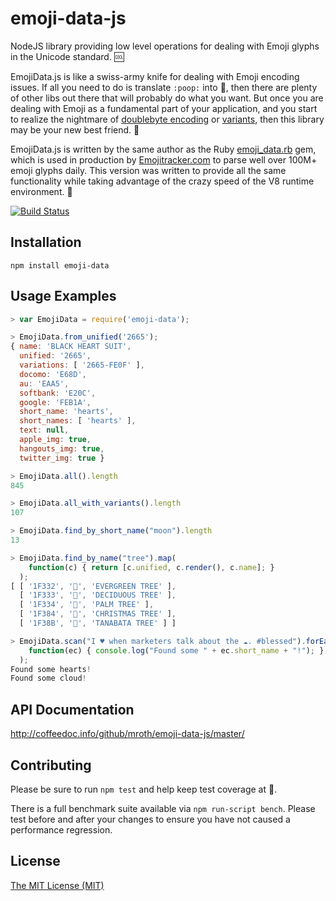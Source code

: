 # emoji-data-js

NodeJS library providing low level operations for dealing with Emoji
glyphs in the Unicode standard. :cool:

EmojiData.js is like a swiss-army knife for dealing with Emoji encoding issues.
If all you need to do is translate `:poop:` into :poop:, then there are plenty
of other libs out there that will probably do what you want.  But once you are
dealing with Emoji as a fundamental part of your application, and you start to
realize the nightmare of [doublebyte encoding][doublebyte] or
[variants][variant], then this library may be your new best friend.
:raised_hands:

EmojiData.js is written by the same author as the Ruby [emoji_data.rb][rb] gem,
which is used in production by [Emojitracker.com][emojitracker] to parse well
over 100M+ emoji glyphs daily. This version was written to provide all the same
functionality while taking advantage of the crazy speed of the V8 runtime
environment. :dizzy:

[![Build Status](https://travis-ci.org/mnasyrov/emoji-data-js.svg?branch=@mnasyrov/emoji-data)](https://travis-ci.org/mnasyrov/emoji-data-js)

[doublebyte]: http://www.quora.com/Why-does-using-emoji-reduce-my-SMS-character-limit-to-70
[variant]: http://www.unicode.org/L2/L2011/11438-emoji-var.pdf
[rb]: https://github.com/mroth/emoji_data.rb
[emojitracker]: http://www.emojitracker.com

## Installation

    npm install emoji-data

## Usage Examples

```js
> var EmojiData = require('emoji-data');

> EmojiData.from_unified('2665');
{ name: 'BLACK HEART SUIT',
  unified: '2665',
  variations: [ '2665-FE0F' ],
  docomo: 'E68D',
  au: 'EAA5',
  softbank: 'E20C',
  google: 'FEB1A',
  short_name: 'hearts',
  short_names: [ 'hearts' ],
  text: null,
  apple_img: true,
  hangouts_img: true,
  twitter_img: true }

> EmojiData.all().length
845

> EmojiData.all_with_variants().length
107

> EmojiData.find_by_short_name("moon").length
13

> EmojiData.find_by_name("tree").map(
    function(c) { return [c.unified, c.render(), c.name]; }
  );
[ [ '1F332', '🌲', 'EVERGREEN TREE' ],
  [ '1F333', '🌳', 'DECIDUOUS TREE' ],
  [ '1F334', '🌴', 'PALM TREE' ],
  [ '1F384', '🎄', 'CHRISTMAS TREE' ],
  [ '1F38B', '🎋', 'TANABATA TREE' ] ]

> EmojiData.scan("I ♥ when marketers talk about the ☁. #blessed").forEach(
    function(ec) { console.log("Found some " + ec.short_name + "!"); }
  );
Found some hearts!
Found some cloud!
```

## API Documentation

http://coffeedoc.info/github/mroth/emoji-data-js/master/

## Contributing

Please be sure to run `npm test` and help keep test coverage at :100:.

There is a full benchmark suite available via `npm run-script bench`.  Please
test before and after your changes to ensure you have not caused a performance
regression.

## License

[The MIT License (MIT)](LICENSE)
